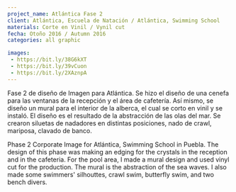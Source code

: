 ```yaml
---
project_name: Atlántica Fase 2
client: Atlántica, Escuela de Natación / Atlántica, Swimming School
materials: Corte en Vinil / Vynil cut
fecha: Otoño 2016 / Autumn 2016
categories: all graphic

images:
 - https://bit.ly/38G6kXT
 - https://bit.ly/39vCuon
 - https://bit.ly/2XAznpA
---
```

Fase 2 de diseño de Imagen para Atlántica. Se hizo el diseño de una cenefa para las ventanas de la recepción y el área de cafetería. Así mismo, se diseño un mural para el interior de la alberca, el cual se corto en vinil y se instaló. El diseño es el resultado de la abstracción de las olas del mar. Se crearon siluetas de nadadores en distintas posiciones, nado de crawl, mariposa, clavado de banco.


Phase 2 Corporate Image for Atlántica, Swimming School in Puebla. The design of this phase was making an edging for the crystals in the reception and in the cafeteria. For the pool area, I made a mural design and used vinyl cut for the production. The mural is the abstraction of the sea waves. I also made some swimmers' silhouttes, crawl swim, butterfly swim, and two bench divers.
